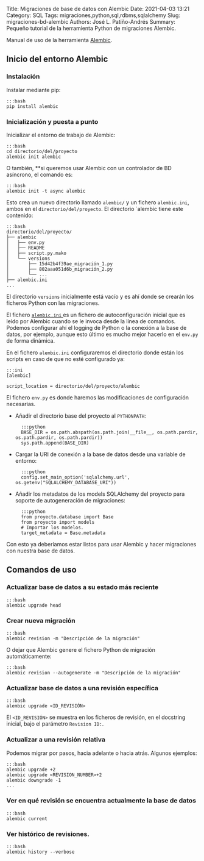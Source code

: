Title: Migraciones de base de datos con Alembic
Date: 2021-04-03 13:21
Category: SQL
Tags: migraciones,python,sql,rdbms,sqlalchemy
Slug: migraciones-bd-alembic
Authors: José L. Patiño-Andrés
Summary: Pequeño tutorial de la herramienta Python de migraciones Alembic.

Manual de uso de la herramienta [Alembic](https://alembic.sqlalchemy.org/en/latest/index.html).

## Inicio del entorno Alembic

### Instalación

Instalar mediante pip:

    :::bash
    pip install alembic

### Inicialización y puesta a punto

Inicializar el entorno de trabajo de Alembic:

    :::bash
    cd directorio/del/proyecto
    alembic init alembic

O también, **si queremos usar Alembic con un controlador de BD asíncrono, el comando es:

    :::bash
    alembic init -t async alembic

Esto crea un nuevo directorio llamado `alembic/` y un fichero `alembic.ini`,
ambos en el `directorio/del/proyecto`. El directorio `alembic tiene este
contenido:

    :::bash
    directorio/del/proyecto/
    ├── alembic
    │   ├── env.py
    │   ├── README
    │   ├── script.py.mako
    │   └── versions
    │       ├── 15d42b4f39ae_migración_1.py
    │       ├── 802aaa051d6b_migración_2.py
    │       └── ...
    ├── alembic.ini
    ...


El directorio `versions` inicialmente está vacío y es ahí donde se crearán los
ficheros Python con las migraciones.

El fichero [`alembic.ini` ](https://alembic.sqlalchemy.org/en/latest/tutorial.html#editing-the-ini-file)
es un fichero de autoconfiguración inicial que es leído por Alembic cuando se le
invoca desde la línea de comandos. Podemos configurar ahí el logging de Python
o la conexión a la base de datos, por ejemplo, aunque esto último es mucho mejor
hacerlo en el `env.py` de forma dinámica.

En el fichero `alembic.ini` configuraremos el directorio donde están los scripts
en caso de que no esté configurado ya:

    :::ini
    [alembic]

    script_location = directorio/del/proyecto/alembic


El fichero `env.py` es donde haremos las modificaciones de configuración
necesarias.

- Añadir el directorio base del proyecto al `PYTHONPATH`:

        :::python
        BASE_DIR = os.path.abspath(os.path.join(__file__, os.path.pardir, os.path.pardir, os.path.pardir))
        sys.path.append(BASE_DIR)

- Cargar la URI de conexión a la base de datos desde una variable de entorno:

        :::python
        config.set_main_option('sqlalchemy.url', os.getenv("SQLALCHEMY_DATABASE_URI"))

- Añadir los metadatos de los models SQLAlchemy del proyecto para soporte de
  autogeneración de migraciones:

        :::python
        from proyecto.database import Base
        from proyecto import models
        # Importar los modelos.
        target_metadata = Base.metadata

Con esto ya deberíamos estar listos para usar Alembic y hacer migraciones con 
nuestra base de datos.


## Comandos de uso

### Actualizar base de datos a su estado más reciente

    :::bash
    alembic upgrade head

### Crear nueva migración

    :::bash
    alembic revision -m "Descripción de la migración"

O dejar que Alembic genere el fichero Python de migración automáticamente:

    :::bash
    alembic revision --autogenerate -m "Descripción de la migración"

### Actualizar base de datos a una revisión específica

    :::bash
    alembic upgrade <ID_REVISIÓN>

El `<ID_REVISIÓN>` se muestra en los ficheros de revisión, en el docstring
inicial, bajo el parámetro `Revision ID:`.

### Actualizar a una revisión relativa

Podemos migrar por pasos, hacia adelante o hacia atrás. Algunos ejemplos:

    :::bash
    alembic upgrade +2
    alembic upgrade <REVISION_NUMBER>+2
    alembic downgrade -1
    ...

### Ver en qué revisión se encuentra actualmente la base de datos

    :::bash
    alembic current

### Ver histórico de revisiones.

    :::bash
    alembic history --verbose
